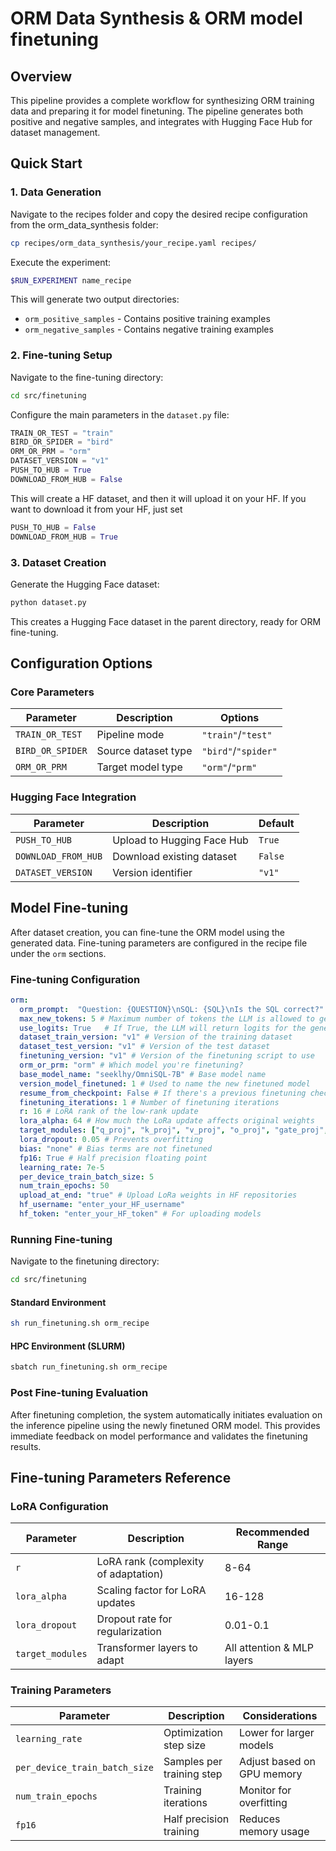# ORM Data Synthesis & ORM model finetuning

## Overview

This pipeline provides a complete workflow for synthesizing ORM training data and preparing it for model finetuning. The pipeline generates both positive and negative samples, and integrates with Hugging Face Hub for dataset management.

## Quick Start

### 1. Data Generation

Navigate to the recipes folder and copy the desired recipe configuration from the orm_data_synthesis folder:

```bash
cp recipes/orm_data_synthesis/your_recipe.yaml recipes/
```

Execute the experiment:

```bash
$RUN_EXPERIMENT name_recipe
```

This will generate two output directories:
- `orm_positive_samples` - Contains positive training examples
- `orm_negative_samples` - Contains negative training examples

### 2. Fine-tuning Setup

Navigate to the fine-tuning directory:

```bash
cd src/finetuning
```

Configure the main parameters in the `dataset.py` file:

```python      
TRAIN_OR_TEST = "train"              
BIRD_OR_SPIDER = "bird"            
ORM_OR_PRM = "orm"              
DATASET_VERSION = "v1"               
PUSH_TO_HUB = True            
DOWNLOAD_FROM_HUB = False           
```

This will create a HF dataset, and then it will upload it on your HF. If you want to download it from your HF, just set 

```python           
PUSH_TO_HUB = False            
DOWNLOAD_FROM_HUB = True           
```

### 3. Dataset Creation

Generate the Hugging Face dataset:

```bash
python dataset.py
```

This creates a Hugging Face dataset in the parent directory, ready for ORM fine-tuning.

## Configuration Options

### Core Parameters

| Parameter | Description | Options |
|-----------|-------------|---------|
| `TRAIN_OR_TEST` | Pipeline mode | `"train"`/`"test"` |
| `BIRD_OR_SPIDER` | Source dataset type | `"bird"`/`"spider"` |
| `ORM_OR_PRM` | Target model type | `"orm"`/`"prm"` |

### Hugging Face Integration

| Parameter | Description | Default |
|-----------|-------------|---------|
| `PUSH_TO_HUB` | Upload to Hugging Face Hub | `True` |
| `DOWNLOAD_FROM_HUB` | Download existing dataset | `False` |
| `DATASET_VERSION` | Version identifier | `"v1"` |


## Model Fine-tuning

After dataset creation, you can fine-tune the ORM model using the generated data. Fine-tuning parameters are configured in the recipe file under the `orm` sections.

### Fine-tuning Configuration


```yaml
orm:
  orm_prompt:  "Question: {QUESTION}\nSQL: {SQL}\nIs the SQL correct?" # Prompt used to ask the LLM if the SQL is correct
  max_new_tokens: 5 # Maximum number of tokens the LLM is allowed to generate when checking the SQL
  use_logits: True   # If True, the LLM will return logits for the generated tokens
  dataset_train_version: "v1" # Version of the training dataset
  dataset_test_version: "v1" # Version of the test dataset
  finetuning_version: "v1" # Version of the finetuning script to use
  orm_or_prm: "orm" # Which model you're finetuning?
  base_model_name: "seeklhy/OmniSQL-7B" # Base model name
  version_model_finetuned: 1 # Used to name the new finetuned model
  resume_from_checkpoint: False # If there's a previous finetuning checkpoint, resume from the latest one
  finetuning_iterations: 1 # Number of finetuning iterations
  r: 16 # LoRA rank of the low-rank update
  lora_alpha: 64 # How much the LoRa update affects original weights
  target_modules: ["q_proj", "k_proj", "v_proj", "o_proj", "gate_proj", "up_proj", "down_proj"] # Transformers modules affected by LoRA finetuning
  lora_dropout: 0.05 # Prevents overfitting
  bias: "none" # Bias terms are not finetuned
  fp16: True # Half precision floating point
  learning_rate: 7e-5
  per_device_train_batch_size: 5
  num_train_epochs: 50
  upload_at_end: "true" # Upload LoRa weights in HF repositories
  hf_username: "enter_your_HF_username"
  hf_token: "enter_your_HF_token" # For uploading models
```


### Running Fine-tuning

Navigate to the finetuning directory:

```bash
cd src/finetuning
```

#### Standard Environment

```bash
sh run_finetuning.sh orm_recipe
```

#### HPC Environment (SLURM)

```bash
sbatch run_finetuning.sh orm_recipe
```

### Post Fine-tuning Evaluation

After finetuning completion, the system automatically initiates evaluation on the inference pipeline using the newly finetuned ORM model. This provides immediate feedback on model performance and validates the finetuning results.

## Fine-tuning Parameters Reference

### LoRA Configuration

| Parameter | Description | Recommended Range |
|-----------|-------------|-------------------|
| `r` | LoRA rank (complexity of adaptation) | 8-64 |
| `lora_alpha` | Scaling factor for LoRA updates | 16-128 |
| `lora_dropout` | Dropout rate for regularization | 0.01-0.1 |
| `target_modules` | Transformer layers to adapt | All attention & MLP layers |

### Training Parameters

| Parameter | Description | Considerations |
|-----------|-------------|----------------|
| `learning_rate` | Optimization step size | Lower for larger models |
| `per_device_train_batch_size` | Samples per training step | Adjust based on GPU memory |
| `num_train_epochs` | Training iterations | Monitor for overfitting |
| `fp16` | Half precision training | Reduces memory usage |